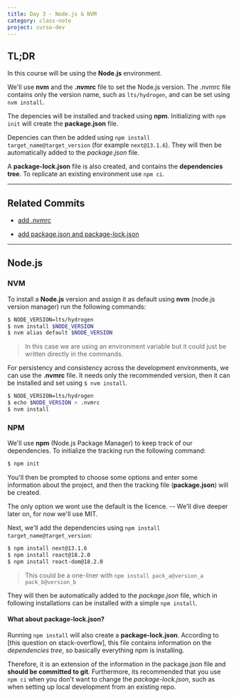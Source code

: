 ```yaml
---
title: Day 3 - Node.js & NVM
category: class-note
project: curso-dev
---
```


## TL;DR

In this course will be using the **Node.js** environment. 

We'll use **nvm** and the **.nvmrc** file to set the Node.js version. The .nvmrc file contains only the version name, such as `lts/hydrogen`, and can be set using `nvm install`.

The depencies will be installed and tracked using **npm**. Initializing with `npm init` will create the **package.json** file.

Depencies can then be added using `npm install target_name@target_version` (for example `next@13.1.6`). They will then be automatically added to the *package.json* file.

A **package-lock.json** file is also created, and contains the **dependencies tree**. To replicate an existing environment use `npm ci`.

---

## Related Commits

* [add .nvmrc](https://github.com/mrmurilo75/clone-tabnews/commit/32d3f3d52b8a44e38a508e8976e02db1eea0f9e2)

* [add package.json and package-lock.json](https://github.com/mrmurilo75/clone-tabnews/commit/7017beb27ad0605056ba3841717726c009e7ef42)

---

## Node.js

### NVM

To install a **Node.js** version and assign it as default using **nvm** (node.js version manager) run the following commands:

```bash
$ NODE_VERSION=lts/hydrogen
$ nvm install $NODE_VERSION
$ nvm alias default $NODE_VERSION
```

> In this case we are using an environment variable but it could just be written directly in the commands.

For persistency and consistency across the development environments, we can use the **.nvmrc** file. It needs only the recommended version, then it can be installed and set using `$ nvm install`.

```bash
$ NODE_VERSION=lts/hydrogen
$ echo $NODE_VERSION > .nvmrc
$ nvm install
```

### NPM

We'll use **npm** (Node.js Package Manager) to keep track of our dependencies. To initialize the tracking run the following command:

```bash
$ npm init
```

You'll then be prompted to choose some options and enter some information about the project, and then the tracking file (**package.json**) will be created.

The only option we wont use the default is the licence. -- We'll dive deeper later on, for now we'll use MIT. 

Next, we'll add the dependencies using `npm install target_name@target_version`:

```bash
$ npm install next@13.1.6
$ npm install react@18.2.0
$ npm install react-dom@18.2.0
```

> This could be a one-liner with `npm install pack_a@version_a pack_b@version_b`

They will then be automatically added to the *package.json* file, which in following installations can be installed with a simple `npm install`.

#### What about package-lock.json?

Running `npm install` will also create a **package-lock.json**. According to [this question on stack-overflow], this file contains information on the *dependencies tree*, so basically everything npm is installing. 

Therefore, it is an extension of the information in the package.json file and **should be committed to git**. Furthermore, its recommended that you use `npm ci` when you don't want to change the *package-lock.json*, such as when setting up local development from an existing repo.